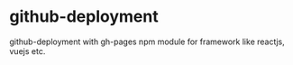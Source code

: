 # github-deployment
github-deployment with gh-pages npm module for framework like reactjs, vuejs etc.

